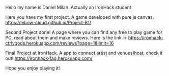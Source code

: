 Hello my name is Daniel Milan. Actually an IronHack student

Here you have my first project. A game developed with pure js canvas. https://lebow-cloud.github.io/Project-B1/

Second Project done! A page where you can find any free to play game for PC, read about them and make reviews. Here is the link -> https://ironhack-ctrlvgods.herokuapp.com/reviews?page=1&limit=16

Final Project at IronHack. A app to connect artist and venues/host, check it out! https://ironhack-fag.herokuapp.com/

Hope you enjoy playing it!
